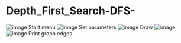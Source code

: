 # Depth_First_Search-DFS-
![image](https://user-images.githubusercontent.com/74830291/156758281-b99d7208-cace-4265-818e-fdf21b7151a4.png)
Start menu
![image](https://user-images.githubusercontent.com/74830291/156758582-e06edb4a-15ed-461b-96cc-5a08e33b46d6.png)
Set parameters
![image](https://user-images.githubusercontent.com/74830291/156758690-2efbe1b7-e349-45e2-8b56-2d9bac201d18.png)
Draw
![image](https://user-images.githubusercontent.com/74830291/156758833-c5d8eecc-5af7-4141-bddf-efc8612c567d.png)
![image](https://user-images.githubusercontent.com/74830291/156758902-69c02327-79c0-45ee-8502-3b5d21c6ca88.png)
Print graph edges
